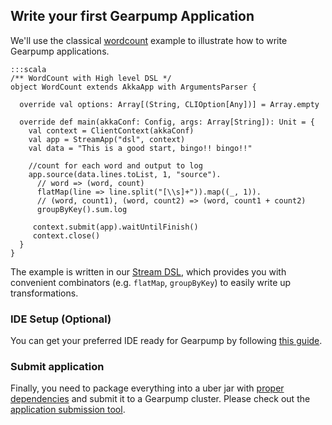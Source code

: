 ## Write your first Gearpump Application

We'll use the classical [wordcount](https://github.com/apache/incubator-gearpump/tree/master/examples/streaming/wordcount/src/main/scala/org/apache/gearpump/streaming/examples/wordcount) example to illustrate how to write Gearpump applications.

	:::scala     
	/** WordCount with High level DSL */
	object WordCount extends AkkaApp with ArgumentsParser {
	
	  override val options: Array[(String, CLIOption[Any])] = Array.empty
	
	  override def main(akkaConf: Config, args: Array[String]): Unit = {
	    val context = ClientContext(akkaConf)
	    val app = StreamApp("dsl", context)
	    val data = "This is a good start, bingo!! bingo!!"
	
	    //count for each word and output to log
	    app.source(data.lines.toList, 1, "source").
	      // word => (word, count)
	      flatMap(line => line.split("[\\s]+")).map((_, 1)).
	      // (word, count1), (word, count2) => (word, count1 + count2)
	      groupByKey().sum.log
	
         context.submit(app).waitUntilFinish()
         context.close()
	  }
	}

The example is written in our [Stream DSL](http://gearpump.apache.org/releases/latest/api/scala/index.html#org.apache.gearpump.streaming.dsl.Stream), which provides you with convenient combinators (e.g. `flatMap`, `groupByKey`) to easily write up transformations.

### IDE Setup (Optional)

You can get your preferred IDE ready for Gearpump by following [this guide](dev-ide-setup).

### Submit application

Finally, you need to package everything into a uber jar with [proper dependencies](http://gearpump.apache.org/downloads.html#maven-dependencies) and submit it to a Gearpump cluster. Please check out the [application submission tool](../introduction/commandline).




